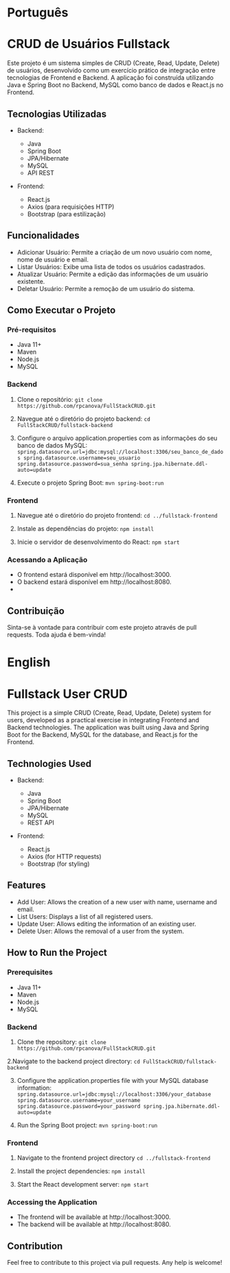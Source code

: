 # Português
# **CRUD de Usuários Fullstack**
Este projeto é um sistema simples de CRUD (Create, Read, Update, Delete) de usuários, desenvolvido como um exercício prático de integração entre tecnologias de Frontend e Backend. A aplicação foi construída utilizando Java e Spring Boot no Backend, MySQL como banco de dados e React.js no Frontend.

## Tecnologias Utilizadas
- Backend:
  - Java
  - Spring Boot
  - JPA/Hibernate
  - MySQL
  - API REST

- Frontend:
  - React.js
  - Axios (para requisições HTTP)
  - Bootstrap (para estilização)

## Funcionalidades
- Adicionar Usuário: Permite a criação de um novo usuário com nome, nome de usuário e email.
- Listar Usuários: Exibe uma lista de todos os usuários cadastrados.
- Atualizar Usuário: Permite a edição das informações de um usuário existente.
- Deletar Usuário: Permite a remoção de um usuário do sistema.

## Como Executar o Projeto
### Pré-requisitos
- Java 11+
- Maven
- Node.js
- MySQL

### Backend
1. Clone o repositório:
`git clone https://github.com/rpcanova/FullStackCRUD.git`

2. Navegue até o diretório do projeto backend:
`cd FullStackCRUD/fullstack-backend`

3. Configure o arquivo application.properties com as informações do seu banco de dados MySQL:
`spring.datasource.url=jdbc:mysql://localhost:3306/seu_banco_de_dados
spring.datasource.username=seu_usuario
spring.datasource.password=sua_senha
spring.jpa.hibernate.ddl-auto=update`

4. Execute o projeto Spring Boot:
`mvn spring-boot:run`

### Frontend
1. Navegue até o diretório do projeto frontend:
`cd ../fullstack-frontend`

2. Instale as dependências do projeto:
`npm install`

3. Inicie o servidor de desenvolvimento do React:
`npm start`

### Acessando a Aplicação
- O frontend estará disponível em http://localhost:3000.
- O backend estará disponível em http://localhost:8080.
- 
## Contribuição
Sinta-se à vontade para contribuir com este projeto através de pull requests. Toda ajuda é bem-vinda!

# English
# **Fullstack User CRUD**
This project is a simple CRUD (Create, Read, Update, Delete) system for users, developed as a practical exercise in integrating Frontend and Backend technologies. The application was built using Java and Spring Boot for the Backend, MySQL for the database, and React.js for the Frontend.

## Technologies Used
- Backend:
  - Java
  - Spring Boot
  - JPA/Hibernate
  - MySQL
  - REST API

- Frontend:
  - React.js
  - Axios (for HTTP requests)
  - Bootstrap (for styling)

## Features

- Add User: Allows the creation of a new user with name, username and email.
- List Users: Displays a list of all registered users.
- Update User: Allows editing the information of an existing user.
- Delete User: Allows the removal of a user from the system.

## How to Run the Project
### Prerequisites
- Java 11+
- Maven
- Node.js
- MySQL

### Backend
1. Clone the repository:
`git clone https://github.com/rpcanova/FullStackCRUD.git`

2.Navigate to the backend project directory:
`cd FullStackCRUD/fullstack-backend`

3. Configure the application.properties file with your MySQL database information:
`spring.datasource.url=jdbc:mysql://localhost:3306/your_database
spring.datasource.username=your_username
spring.datasource.password=your_password
spring.jpa.hibernate.ddl-auto=update`

4. Run the Spring Boot project:
`mvn spring-boot:run`

### Frontend
1. Navigate to the frontend project directory
`cd ../fullstack-frontend`

2. Install the project dependencies:
`npm install`

3. Start the React development server:
`npm start`

### Accessing the Application
- The frontend will be available at http://localhost:3000.
- The backend will be available at http://localhost:8080.

## Contribution
Feel free to contribute to this project via pull requests. Any help is welcome!
